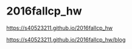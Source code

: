 # 2016fallcp_hw

https://s40523211.github.io/2016fallcp_hw

https://s40523211.github.io/2016fallcp_hw/blog


